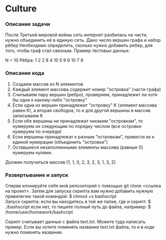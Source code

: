 # Culture

### Описание задачи
После Третьей мировой войны сеть интернет разбилась на части, нужно объединить
её в единую сеть.
Дано число вершин графа и набор рёбер
Необходимо определить, сколько нужно добавить ребер, для того, чтобы граф стал связным.
Пример тестовых данных: 

N = 10
Рёбра:
1 2
2 8
4 10
5 9
6 10
7 9

### Описание кода
1) Создаем массив из N элементов
2) Каждый элемент массива содержит номер "островка" (части графа)
3) Считываем пару вершин (ребро), проверяем, принадлежит ли
хотя бы одна к какому-либо "островку"
4) Если одна из вершин принадлежит "островку" K (элемент массива
равен K), а вторая свободна, то и для другой вершины в массив записываем K
5) Если обе вершины не принадлежат никаким "островкам",
то нумеруем их следующим по порядку числом (все островки нумеруем по очереди)
6) Если вершины принадлежат к разным "островкам", привести их
к единой нумерации (объединить "островки")
7) Оставшиеся незаполненными элементы массива (равные 0)
нумеруем нулями.

Должен получиться массив [1, 1, 0, 2, 3, 2, 3, 1, 3, 2]

### Развертывание и запуск
Сперва клонируйте себе мой репозиторий с помощью git clone <ссылка на проект>.
Затем для запуска скрипта вам нужно добавить нужную привилегию такой командой: $ chmod +x bashscript  
Запуск скрипта:
если вы находитесь в той же папке, где и скрипт: $ ./bashscript
если нет, то пишите полный путь до файла, например: $ /home/user/homework/bashcript

Скрипт считывает данные с файла text.txt. Можете туда написать пример. Если вы хотите поменять название text.txt файла, то и в коде нужно поменять название. 


